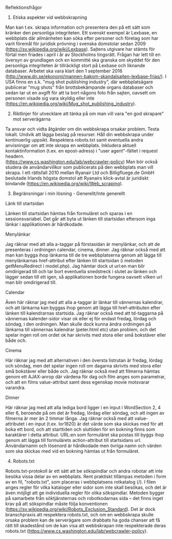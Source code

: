 Reflektionsfrågor

1. Etiska aspekter vid webbskrapning

Man kan t.ex. skrapa information och presentera den på ett sätt som kränker den personliga integriteten. 
Ett svenskt exempel är Lexbase, en webbplats där allmänheten kan söka efter personer och företag som har 
varit föremål för juridisk prövning i svenska domstolar sedan 2009 (https://sv.wikipedia.org/wiki/Lexbase).
Sajtens utgivare har stämts för förtal men friades i april i år av Stockholms tingsrätt. Frågan har 
lett till en översyn av grundlagen och en kommitté ska granska om skyddet för den personliga integriteten 
är tillräckligt stort på Lexbase och liknande databaser. Arbetet ska vara klart den 1 september 2016
(http://www.dn.se/ekonomi/mannen-bakom-skandalsajten-lexbase-frias/).
I USA finns en s.k. "mug shot publishing industry", där webbplatsägare publicerar "mug shots" från 
brottsbekämpande organs databaser och sedan tar ut en avgift för att ta bort någons foto från sajten, oavsett om 
personen visade sig vara skyldig eller inte (https://en.wikipedia.org/wiki/Mug_shot_publishing_industry).

2. Riktlinjer för utvecklare att tänka på om man vill vara "en god skrapare" mot serverägarna

Ta ansvar och vidta åtgärder om din webbskrapa orsakar problem.
Testa lokalt.
Undvik att lägga beslag på resurser.
Håll din webbskrapa under kontinuerlig uppsikt.
Respektera robots.txt samt eventuella andra anvisningar om att inte skrapa en webbplats.
Inkludera aktuell kontaktinformation (t.ex. en epost-adress) i "user agent"-fältet i request headern.  
(https://www.cs.washington.edu/lab/webcrawler-policy)
Man bör också studera de användarvillkor som publicerats på den webbplats man vill skrapa. I ett rättsfall 2010 mellan 
Ryanair Ltd och Billigfluege.de GmbH beslutade Irlands högsta domstol att Ryanairs klick-avtal är juridiskt bindande
(https://en.wikipedia.org/wiki/Web_scraping).

3. Begränsningar i min lösning - Generellt/Inte generellt

Länk till startsidan

Länken till startsidan hämtas från formuläret och sparas i en sessionsvariabel. Det går att byta ut länken till 
startsidan eftersom inga länkar i applikationen är hårdkodade.

Menylänkar

Jag räknar med att alla a-taggar på förstasidan är menylänkar, och att de presenteras i ordningen 
calendar, cinema, dinner. Jag räknar också med att man kan bygga ihop länkarna till de tre webbplatserna genom att 
lägga till menylänkarnas href-attribut efter länken till startsidan (i metoden getMenuRedirect i model.php). 
Jag hämtar dock ut url:en man blir omdirigerad till och tar bort eventuella snedstreck i slutet av länken och lägger 
sedan till ett igen, så applikationen borde fungera oavsett vilken url man blir omdirigerad till.

Calendar

Även här räknar jag med att alla a-taggar är länkar till vännernas kalendrar, och att länkarna kan byggas ihop genom 
att lägga till href-attributen efter länken till kalendrarnas startsida. Jag räknar också med att td-taggarna på 
vännernas kalender-sidor visar ok eller ej för endast fredag, lördag och söndag, i den ordningen. Man skulle dock kunna 
ändra ordningen på länkarna till vännernas kalendrar (peter.html etc) utan problem, och det spelar ingen roll om ordet
ok har skrivits med stora eller små bokstäver eller både och.

Cinema

Här räknar jag med att alternativen i den översta listrutan är fredag, lördag och söndag, men det spelar ingen roll om
dagarna skrivits med stora eller små bokstäver eller både och. Jag räknar också med att filmerna hämtas genom ett 
AJAX-anrop där värdena för dag och film anges som parametrar, och att en films value-attribut samt dess egenskap movie 
motsvarar varandra.

Dinner

Här räknar jag med att alla lediga bord ligger i en input i WordSection 2, 4 eller 6, beroende på om det är fredag, 
lördag eller söndag, och att ingen av filmerna är mer än 2 timmar långa. Jag räknar också med att value-attributet 
i en input (t.ex. lor1820) är det värde som ska skickas med för att boka ett bord, och att starttiden och sluttiden för
en bokning finns som karaktärer i detta attribut. URL:en som formuläret ska postas till byggs ihop genom att lägga till
formulärets action-attribut till startsidans url. Användarnamn och lösenord är hårdkodade men övriga namn och värden 
som ska skickas med vid en bokning hämtas ut från formuläret.

4. Robots.txt

Robots.txt-protokoll är ett sätt att be sökspindlar och andra robotar att inte besöka vissa delar av en webbplats. Rent 
praktiskt tillämpas metoden i form av en fil, "robots.txt", som placeras i webbplatsens rotkatalog (/). I filen anges 
regler för vilka kataloger eller sidor som inte skall besökas, och det är även möjligt att ge individuella regler för 
olika sökspindlar. Metoden bygger på samarbete från söktjänsternas och robotkodarnas sida – det finns 
inget krav på att sökspindlar måste följa konventionen (https://sv.wikipedia.org/wiki/Robots_Exclusion_Standard). 
Det är dock branschpraxis att respektera robots.txt, och om en webbskrapa skulle orsaka problem kan de serverägare som 
drabbats ha goda chanser att få rätt till skadestånd om de kan visa att webbskrapan inte respekterade deras robots.txt 
(https://www.cs.washington.edu/lab/webcrawler-policy).